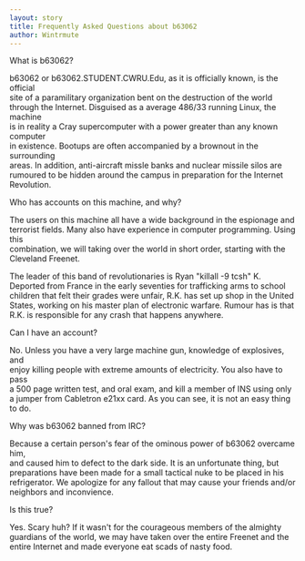 ```yaml
---
layout: story
title: Frequently Asked Questions about b63062
author: Wintrmute
---
```


What is b63062?

b63062 or b63062.STUDENT.CWRU.Edu, as it is officially known, is the official  
site of a paramilitary organization bent on the destruction of the world  
through the Internet. Disguised as a average 486/33 running Linux, the machine  
is in reality a Cray supercomputer with a power greater than any known computer  
in existence. Bootups are often accompanied by a brownout in the surrounding  
areas. In addition, anti-aircraft missle banks and nuclear missile silos are  
rumoured to be hidden around the campus in preparation for the Internet  
Revolution.

Who has accounts on this machine, and why?

The users on this machine all have a wide background in the espionage and  
terrorist fields. Many also have experience in computer programming. Using this  
combination, we will taking over the world in short order, starting with the  
Cleveland Freenet.

The leader of this band of revolutionaries is Ryan "killall -9 tcsh" K.  
Deported from France in the early seventies for trafficking arms to school  
children that felt their grades were unfair, R.K. has set up shop in the United  
States, working on his master plan of electronic warfare. Rumour has is that  
R.K. is responsible for any crash that happens anywhere.

Can I have an account?

No. Unless you have a very large machine gun, knowledge of explosives, and  
enjoy killing people with extreme amounts of electricity. You also have to pass  
a 500 page written test, and oral exam, and kill a member of INS using only  
a jumper from Cabletron e21xx card. As you can see, it is not an easy thing  
to do.

Why was b63062 banned from IRC?

Because a certain person's fear of the ominous power of b63062 overcame him,  
and caused him to defect to the dark side. It is an unfortunate thing, but  
preparations have been made for a small tactical nuke to be placed in his  
refrigerator. We apologize for any fallout that may cause your friends and/or  
neighbors and inconvience.

Is this true?

Yes. Scary huh? If it wasn't for the courageous members of the almighty  
guardians of the world, we may have taken over the entire Freenet and the  
entire Internet and made everyone eat scads of nasty food.

